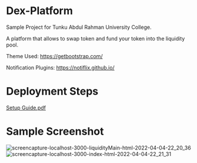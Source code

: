 # Dex-Platform
Sample Project for Tunku Abdul Rahman University College.

A platform that allows to swap token and fund your token into the liquidity pool.

Theme Used: https://getbootstrap.com/

Notification Plugins: https://notiflix.github.io/

# Deployment Steps
[Setup Guide.pdf](https://github.com/Eugence1117/Dex-Platform/files/8410514/Setup.Guide.pdf)


# Sample Screenshot
![screencapture-localhost-3000-liquidityMain-html-2022-04-04-22_20_36](https://user-images.githubusercontent.com/68581819/161564651-abc835db-3cc9-48b9-bd2c-5c8909c42a8a.png)
![screencapture-localhost-3000-index-html-2022-04-04-22_21_31](https://user-images.githubusercontent.com/68581819/161564697-55a9f211-d968-4350-8534-92b054cf5ef4.png)
